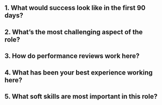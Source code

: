 ## 1. What would success look like in the first 90 days?

## 2. What’s the most challenging aspect of the role?

## 3. How do performance reviews work here?

## 4. What has been your best experience working here?

## 5. What soft skills are most important in this role?